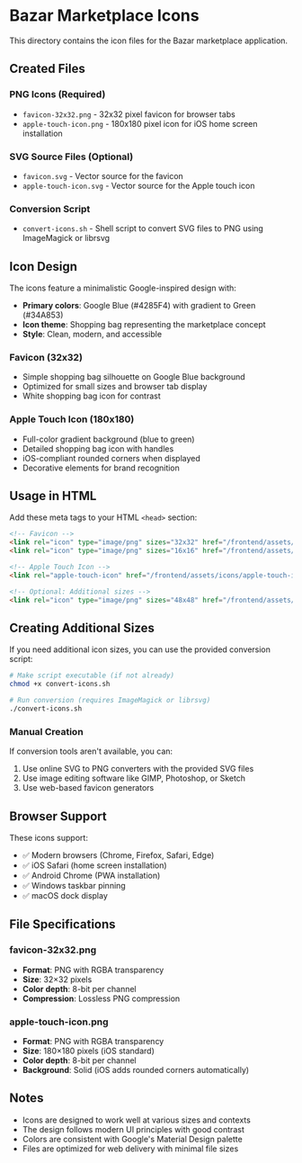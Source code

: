 # Bazar Marketplace Icons

This directory contains the icon files for the Bazar marketplace application.

## Created Files

### PNG Icons (Required)
- `favicon-32x32.png` - 32x32 pixel favicon for browser tabs
- `apple-touch-icon.png` - 180x180 pixel icon for iOS home screen installation

### SVG Source Files (Optional)
- `favicon.svg` - Vector source for the favicon
- `apple-touch-icon.svg` - Vector source for the Apple touch icon

### Conversion Script
- `convert-icons.sh` - Shell script to convert SVG files to PNG using ImageMagick or librsvg

## Icon Design

The icons feature a minimalistic Google-inspired design with:
- **Primary colors**: Google Blue (#4285F4) with gradient to Green (#34A853)
- **Icon theme**: Shopping bag representing the marketplace concept
- **Style**: Clean, modern, and accessible

### Favicon (32x32)
- Simple shopping bag silhouette on Google Blue background
- Optimized for small sizes and browser tab display
- White shopping bag icon for contrast

### Apple Touch Icon (180x180)
- Full-color gradient background (blue to green)
- Detailed shopping bag icon with handles
- iOS-compliant rounded corners when displayed
- Decorative elements for brand recognition

## Usage in HTML

Add these meta tags to your HTML `<head>` section:

```html
<!-- Favicon -->
<link rel="icon" type="image/png" sizes="32x32" href="/frontend/assets/icons/favicon-32x32.png">
<link rel="icon" type="image/png" sizes="16x16" href="/frontend/assets/icons/favicon-16x16.png">

<!-- Apple Touch Icon -->
<link rel="apple-touch-icon" href="/frontend/assets/icons/apple-touch-icon.png">

<!-- Optional: Additional sizes -->
<link rel="icon" type="image/png" sizes="48x48" href="/frontend/assets/icons/favicon-48x48.png">
```

## Creating Additional Sizes

If you need additional icon sizes, you can use the provided conversion script:

```bash
# Make script executable (if not already)
chmod +x convert-icons.sh

# Run conversion (requires ImageMagick or librsvg)
./convert-icons.sh
```

### Manual Creation
If conversion tools aren't available, you can:
1. Use online SVG to PNG converters with the provided SVG files
2. Use image editing software like GIMP, Photoshop, or Sketch
3. Use web-based favicon generators

## Browser Support

These icons support:
- ✅ Modern browsers (Chrome, Firefox, Safari, Edge)
- ✅ iOS Safari (home screen installation)
- ✅ Android Chrome (PWA installation)
- ✅ Windows taskbar pinning
- ✅ macOS dock display

## File Specifications

### favicon-32x32.png
- **Format**: PNG with RGBA transparency
- **Size**: 32×32 pixels
- **Color depth**: 8-bit per channel
- **Compression**: Lossless PNG compression

### apple-touch-icon.png
- **Format**: PNG with RGBA transparency  
- **Size**: 180×180 pixels (iOS standard)
- **Color depth**: 8-bit per channel
- **Background**: Solid (iOS adds rounded corners automatically)

## Notes

- Icons are designed to work well at various sizes and contexts
- The design follows modern UI principles with good contrast
- Colors are consistent with Google's Material Design palette
- Files are optimized for web delivery with minimal file sizes